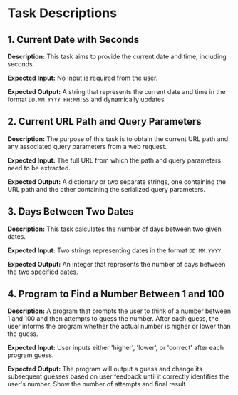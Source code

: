 # Task Descriptions

## 1. Current Date with Seconds

**Description:** This task aims to provide the current date and time, including seconds.

**Expected Input:** No input is required from the user.

**Expected Output:** A string that represents the current date and time in the format `DD.MM.YYYY HH:MM:SS` and dynamically updates

## 2. Current URL Path and Query Parameters

**Description:** The purpose of this task is to obtain the current URL path and any associated query parameters from a web request.

**Expected Input:** The full URL from which the path and query parameters need to be extracted.

**Expected Output:** A dictionary or two separate strings, one containing the URL path and the other containing the serialized query parameters.

## 3. Days Between Two Dates

**Description:** This task calculates the number of days between two given dates.

**Expected Input:** Two strings representing dates in the format `DD.MM.YYYY`.

**Expected Output:** An integer that represents the number of days between the two specified dates.

## 4. Program to Find a Number Between 1 and 100

**Description:** A program that prompts the user to think of a number between 1 and 100 and then attempts to guess the number. After each guess, the user informs the program whether the actual number is higher or lower than the guess.

**Expected Input:** User inputs either 'higher', 'lower', or 'correct' after each program guess.

**Expected Output:** The program will output a guess and change its subsequent guesses based on user feedback until it correctly identifies the user's number. Show the number of attempts and final result
